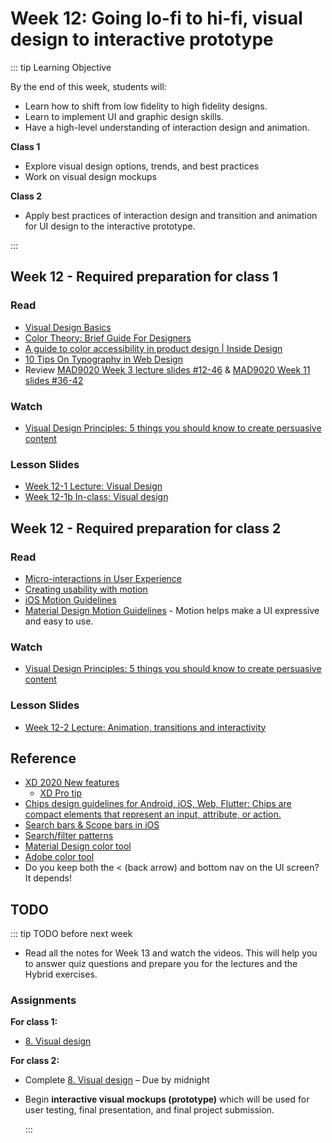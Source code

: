 # Week 12: Going lo-fi to hi-fi, visual design to interactive prototype

::: tip Learning Objective 

By the end of this week, students will:

- Learn how to shift from low fidelity to high fidelity designs.
- Learn to implement UI and graphic design skills.
- Have a high-level understanding of interaction design and animation.

**Class 1**

- Explore visual design options, trends, and best practices
- Work on visual design mockups 

**Class 2**

- Apply best practices of interaction design and transition and animation for UI design to the interactive prototype. 

:::

## Week 12 - Required preparation for class 1

### Read

- [Visual Design Basics](https://www.usability.gov/what-and-why/visual-design.html)
- [Color Theory: Brief Guide For Designers](https://uxplanet.org/color-theory-brief-guide-for-designers-76e11c57eaa)  
- [A guide to color accessibility in product design | Inside Design](https://www.invisionapp.com/inside-design/color-accessibility-product-design/)
- [10 Tips On Typography in Web Design](https://uxplanet.org/10-tips-on-typography-in-web-design-13a378f4aa0d)
- Review [MAD9020 Week 3 lecture slides #12-46](https://drive.google.com/drive/folders/10NKQiCrXfsCbgcqM-RBrD-dckCa3FbI-) & [MAD9020 Week 11 slides #36-42](https://drive.google.com/drive/folders/10NKQiCrXfsCbgcqM-RBrD-dckCa3FbI-)


### Watch

- [Visual Design Principles: 5 things you should know to create persuasive content](https://youtu.be/lKqqA4fCDzA)


### Lesson Slides

- [Week 12-1 Lecture: Visual Design](https://drive.google.com/file/d/1wQc-486vbVOJNb4El0a0Jy5yh3zS1rfE/view?usp=sharing)
- [Week 12-1b In-class: Visual design](https://drive.google.com/file/d/1oIZBn6g8uHmTF2N9mQGNUiuM9w9Hcx4F/view?usp=sharing)


## Week 12 - Required preparation for class 2

### Read

- [Micro-interactions in User Experience](https://www.nngroup.com/articles/microinteractions/)
- [Creating usability with motion](https://medium.com/ux-in-motion/creating-usability-with-motion-the-ux-in-motion-manifesto-a87a4584ddc)
- [iOS Motion Guidelines](https://developer.apple.com/design/human-interface-guidelines/ios/visual-design/animation)
- [Material Design Motion Guidelines](https://material.io/design/motion/understanding-motion.html) - Motion helps make a UI expressive and easy to use.


### Watch

- [Visual Design Principles: 5 things you should know to create persuasive content](https://youtu.be/lKqqA4fCDzA)


### Lesson Slides

- [Week 12-2 Lecture: Animation, transitions and interactivity](https://drive.google.com/drive/folders/1NIPEEpSmhYMkEWt5WsQyFekJgUcB-2-y)


## Reference

- [XD 2020 New features](https://helpx.adobe.com/ca/xd/help/whats-new/2020.html)
  - [XD Pro tip](https://letsxd.com/whats-new)
- [Chips design guidelines for Android, iOS, Web, Flutter:  Chips are compact elements that represent an input, attribute, or action.](https://material.io/components/chips/)
- [Search bars & Scope bars in iOS](https://developer.apple.com/design/human-interface-guidelines/ios/bars/search-bars/)
- [Search/filter patterns](https://pttrns.com/?scid=38)
- [Material Design color tool](https://material.io/resources/color/#!/?view.left=0&view.right=0)
- [Adobe color tool](https://color.adobe.com/create)
- Do you keep both the < (back arrow) and bottom nav on the UI screen? It depends!


## TODO

::: tip TODO before next week

- Read all the notes for Week 13 and watch the videos. This will help you to answer quiz questions and prepare you for the lectures and the Hybrid exercises.

### Assignments

**For class 1:** 
- [8. Visual design](../../assignments/assg8.md)

**For class 2:** 
- Complete [8. Visual design](../../assignments/assg8.md) – Due by midnight
- Begin **interactive visual mockups (prototype)** which will be used for user testing, final presentation, and final project submission.

  :::

